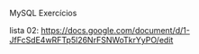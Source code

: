 MySQL Exercícios

lista 02: https://docs.google.com/document/d/1-JfFcSdE4wRFTp5l26NrFSNWoTkrYyPO/edit

